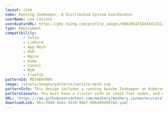 ```yaml
---
layout: item
name: Running ZooKeeper, A Distributed System Coordinator
userName: Lee Calcote
userAvatarURL: https://pbs.twimg.com/profile_images/880205475643441152/V_vhfnzb_400x400.webp
type: Deployment
compatibility: 
        - Istio
        - Linkerd
        - App Mesh
        - OSM
        - Nginx
        - Kuma
        - Consul
        - NSM
        - Traefik
patternId: MESHERY009
image: /assets/images/patterns/service-mesh.svg
patternInfo: This design includes a running Apache Zookeeper on Kubernetes using StatefulSets, PodDisruptionBudgets, and PodAntiAffinity.
patternCaveats: You must have a cluster with at least four nodes, and each node requires at least 2 CPUs and 4 GiB of memory. In this tutorial you will cordon and drain the cluster's nodes. This means that the cluster will terminate and evict all Pods on its nodes, and the nodes will temporarily become unschedulable. You should use a dedicated cluster for this tutorial, or you should ensure that the disruption you cause will not interfere with other tenants.
URL: 'https://raw.githubusercontent.com/meshery/meshery.io/master/catalog/96cc39d9-de6a-4339-96bf-096d09d9d7bd.yaml'
downloadLink: 96cc39d9-de6a-4339-96bf-096d09d9d7bd.yaml
---
```

